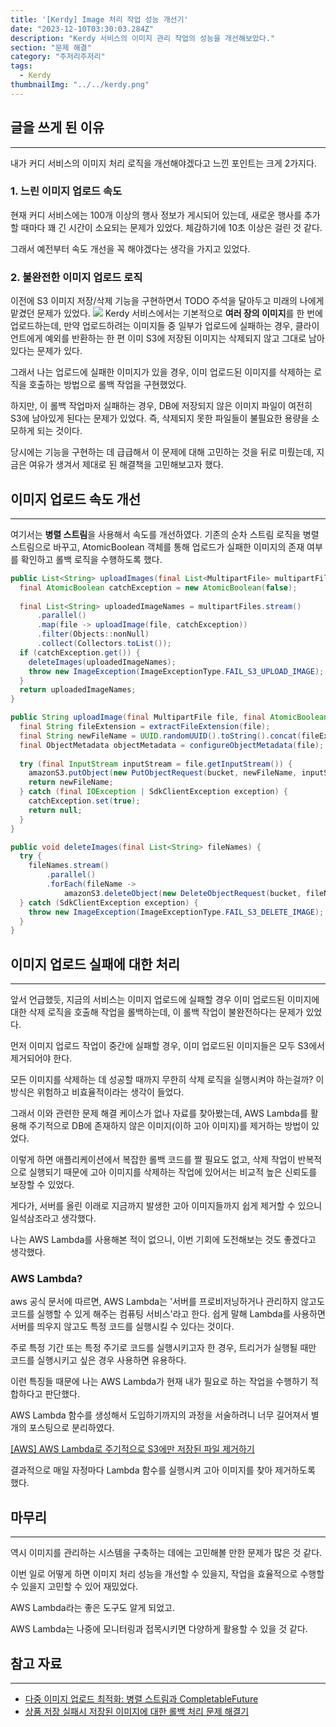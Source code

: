 ```yaml
---
title: '[Kerdy] Image 처리 작업 성능 개선기'
date: "2023-12-10T03:30:03.284Z"
description: "Kerdy 서비스의 이미지 관리 작업의 성능을 개선해보았다."
section: "문제 해결" 
category: "주저리주저리"
tags:
  - Kerdy
thumbnailImg: "../../kerdy.png"
---
```



## 글을 쓰게 된 이유
---
내가 커디 서비스의 이미지 처리 로직을 개선해야겠다고 느낀 포인트는 크게 2가지다.
### 1. 느린 이미지 업로드 속도
현재 커디 서비스에는 100개 이상의 행사 정보가 게시되어 있는데, 새로운 행사를 추가할 때마다 꽤 긴 시간이 소요되는 문제가 있었다. 체감하기에 10초 이상은 걸린 것 같다.

그래서 예전부터 속도 개선을 꼭 해야겠다는 생각을 가지고 있었다.
### 2. 불완전한 이미지 업로드 로직
이전에 S3 이미지 저장/삭제 기능을 구현하면서 TODO 주석을 달아두고 미래의 나에게 맡겼던 문제가 있었다.
![](https://i.imgur.com/rDx9Q4B.png)
Kerdy 서비스에서는 기본적으로 **여러 장의 이미지**를 한 번에 업로드하는데, 만약 업로드하려는 이미지들 중 일부가 업로드에 실패하는 경우, 클라이언트에게 예외를 반환하는 한 편 이미 S3에 저장된 이미지는 삭제되지 않고 그대로 남아있다는 문제가 있다.

그래서 나는 업로드에 실패한 이미지가 있을 경우, 이미 업로드된 이미지를 삭제하는 로직을 호출하는 방법으로 롤백 작업을 구현했었다.

하지만, 이 롤백 작업마저 실패하는 경우, DB에 저장되지 않은 이미지 파일이 여전히 S3에 남아있게 된다는 문제가 있었다. 즉, 삭제되지 못한 파일들이 불필요한 용량을 소모하게 되는 것이다.

당시에는 기능을 구현하는 데 급급해서 이 문제에 대해 고민하는 것을 뒤로 미뤘는데, 지금은 여유가 생겨서 제대로 된 해결책을 고민해보고자 했다.

## 이미지 업로드 속도 개선
---
여기서는 **병렬 스트림**을 사용해서 속도를 개선하였다. 기존의 순차 스트림 로직을 병렬 스트림으로 바꾸고, AtomicBoolean 객체를 통해 업로드가 실패한 이미지의 존재 여부를 확인하고 롤백 로직을 수행하도록 했다. 
```java
public List<String> uploadImages(final List<MultipartFile> multipartFiles) {  
  final AtomicBoolean catchException = new AtomicBoolean(false);  
  
  final List<String> uploadedImageNames = multipartFiles.stream()  
      .parallel()  
      .map(file -> uploadImage(file, catchException))  
      .filter(Objects::nonNull)  
      .collect(Collectors.toList());  
  if (catchException.get()) {  
    deleteImages(uploadedImageNames);  
    throw new ImageException(ImageExceptionType.FAIL_S3_UPLOAD_IMAGE);  
  }  
  return uploadedImageNames;  
}

public String uploadImage(final MultipartFile file, final AtomicBoolean catchException) {  
  final String fileExtension = extractFileExtension(file);  
  final String newFileName = UUID.randomUUID().toString().concat(fileExtension);  
  final ObjectMetadata objectMetadata = configureObjectMetadata(file);  
  
  try (final InputStream inputStream = file.getInputStream()) {  
    amazonS3.putObject(new PutObjectRequest(bucket, newFileName, inputStream, objectMetadata));  
    return newFileName;  
  } catch (final IOException | SdkClientException exception) {  
    catchException.set(true);  
    return null;  
  }  
}

public void deleteImages(final List<String> fileNames) {  
  try {  
    fileNames.stream()  
        .parallel()  
        .forEach(fileName ->  
            amazonS3.deleteObject(new DeleteObjectRequest(bucket, fileName)));  
  } catch (SdkClientException exception) {  
    throw new ImageException(ImageExceptionType.FAIL_S3_DELETE_IMAGE);  
  }  
}

```
## 이미지 업로드 실패에 대한 처리
---
앞서 언급했듯, 지금의 서비스는 이미지 업로드에 실패할 경우 이미 업로드된 이미지에 대한 삭제 로직을 호출해 작업을 롤백하는데, 이 롤백 작업이 불완전하다는 문제가 있었다.

먼저 이미지 업로드 작업이 중간에 실패할 경우, 이미 업로드된 이미지들은 모두 S3에서 제거되어야 한다.

모든 이미지를 삭제하는 데 성공할 때까지 무한히 삭제 로직을 실행시켜야 하는걸까? 이 방식은 위험하고 비효율적이라는 생각이 들었다.

그래서 이와 관련한 문제 해결 케이스가 없나 자료를 찾아봤는데, AWS Lambda를 활용해 주기적으로 DB에 존재하지 않은 이미지(이하 고아 이미지)를 제거하는 방법이 있었다.

이렇게 하면 애플리케이션에서 복잡한 롤백 코드를 짤 필요도 없고, 삭제 작업이 반복적으로 실행되기 때문에 고아 이미지를 삭제하는 작업에 있어서는 비교적 높은 신뢰도를 보장할 수 있었다.

게다가, 서버를 올린 이래로 지금까지 발생한 고아 이미지들까지 쉽게 제거할 수 있으니 일석삼조라고 생각했다.

나는 AWS Lambda를 사용해본 적이 없으니, 이번 기회에 도전해보는 것도 좋겠다고 생각했다.
### AWS Lambda?
aws 공식 문서에 따르면, AWS Lambda는 '서버를 프로비저닝하거나 관리하지 않고도 코드를 실행할 수 있게 해주는 컴퓨팅 서비스'라고 한다. 쉽게 말해 Lambda를 사용하면 서버를 띄우지 않고도 특정 코드를 실행시킬 수 있다는 것이다.

주로 특정 기간 또는 특정 주기로 코드를 실행시키고자 한 경우, 트리거가 실행될 때만 코드를 실행시키고 싶은 경우 사용하면 유용하다.


이런 특징들 때문에 나는 AWS Lambda가 현재 내가 필요로 하는 작업을 수행하기 적합하다고 판단했다.

AWS Lambda 함수를 생성해서 도입하기까지의 과정을 서술하려니 너무 길어져서 별개의 포스팅으로 분리하였다.

[[AWS] AWS Lambda로 주기적으로 S3에만 저장된 파일 제거하기](https://amaran-th.github.io/%EC%9D%B8%ED%94%84%EB%9D%BC/[AWS]%20AWS%20Lambda%EB%A1%9C%20%EC%A3%BC%EA%B8%B0%EC%A0%81%EC%9C%BC%EB%A1%9C%20S3%EC%97%90%EB%A7%8C%20%EC%A0%80%EC%9E%A5%EB%90%9C%20%ED%8C%8C%EC%9D%BC%20%EC%A0%9C%EA%B1%B0%ED%95%98%EA%B8%B0/)

결과적으로 매일 자정마다 Lambda 함수를 실행시켜 고아 이미지를 찾아 제거하도록 했다.
## 마무리
---
역시 이미지를 관리하는 시스템을 구축하는 데에는 고민해볼 만한 문제가 많은 것 같다.

이번 일로 어떻게 하면 이미지 처리 성능을 개선할 수 있을지, 작업을 효율적으로 수행할 수 있을지 고민할 수 있어 재밌었다.

AWS Lambda라는 좋은 도구도 알게 되었고. 

AWS Lambda는 나중에 모니터링과 접목시키면 다양하게 활용할 수 있을 것 같다.

## 참고 자료
---
- [다중 이미지 업로드 최적화: 병렬 스트림과 CompletableFuture](https://tecoble.techcourse.co.kr/post/2023-11-23-multiple-image-upload/)
- [상품 저장 실패시 저장된 이미지에 대한 롤백 처리 문제 해결기](https://velog.io/@sontulip/s3-rollback-problem)